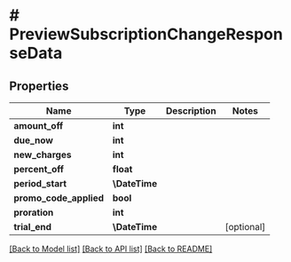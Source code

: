 # # PreviewSubscriptionChangeResponseData

## Properties

Name | Type | Description | Notes
------------ | ------------- | ------------- | -------------
**amount_off** | **int** |  |
**due_now** | **int** |  |
**new_charges** | **int** |  |
**percent_off** | **float** |  |
**period_start** | **\DateTime** |  |
**promo_code_applied** | **bool** |  |
**proration** | **int** |  |
**trial_end** | **\DateTime** |  | [optional]

[[Back to Model list]](../../README.md#models) [[Back to API list]](../../README.md#endpoints) [[Back to README]](../../README.md)
